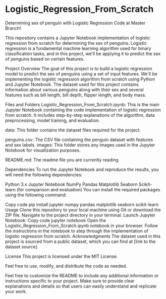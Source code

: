 # Logistic_Regression_From_Scratch
Determining sex of penguin with Logistic Regression
Code at Master Branch!



This repository contains a Jupyter Notebook implementation of logistic regression from scratch for determining the sex of penguins. Logistic regression is a fundamental machine learning algorithm used for binary classification tasks, and in this project, we'll be applying it to predict the sex of penguins based on certain features.

Project Overview
The goal of this project is to build a logistic regression model to predict the sex of penguins using a set of input features. We'll be implementing the logistic regression algorithm from scratch using Python and Jupyter Notebook. The dataset used for this project contains information about various penguins along with their sex and several features such as bill length, bill depth, flipper length, and body mass.

Files and Folders
Logistic_Regression_From_Scratch.ipynb: This is the main Jupyter Notebook containing the code implementation of logistic regression from scratch. It includes step-by-step explanations of the algorithm, data preprocessing, model training, and evaluation.

data: This folder contains the dataset files required for the project.

penguins.csv: The CSV file containing the penguin dataset with features and sex labels.
images: This folder stores any images used in the Jupyter Notebook for visualization purposes.

README.md: The readme file you are currently reading.

Dependencies
To run the Jupyter Notebook and reproduce the results, you will need the following dependencies:

Python 3.x
Jupyter Notebook
NumPy
Pandas
Matplotlib
Seaborn
Scikit-learn (for comparison and evaluation)
You can install the required packages using the following command:

Copy code
pip install jupyter numpy pandas matplotlib seaborn scikit-learn
Usage
Clone this repository to your local machine using Git or download the ZIP file.
Navigate to the project directory in your terminal.
Launch Jupyter Notebook:
Copy code
jupyter notebook
Open the Logistic_Regression_From_Scratch.ipynb notebook in your browser.
Follow the instructions in the notebook to step through the implementation of logistic regression from scratch.
Acknowledgments
The dataset used in this project is sourced from a public dataset, which you can find at [link to the dataset source].

License
This project is licensed under the MIT License.

Feel free to use, modify, and distribute the code as needed.

Feel free to customize the README to include any additional information or instructions specific to your project. Make sure to provide clear explanations and details so that users can easily understand and replicate your work.







